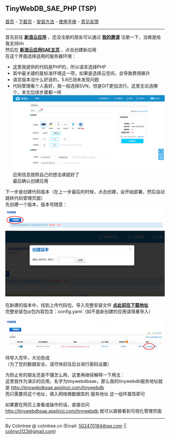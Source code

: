 <br>

## TinyWebDB_SAE_PHP (TSP)
[首页](/) - [下载页](下载页) - [安装方法](安装方法) - [使用手册](使用手册) - [意见反馈](意见反馈)
  
***
 
首先前往 **[新浪云应用](http://sae.sina.com.cn)** ，还没注册的朋友可以通过 **[我的邀请](http://t.cn/R4Yn6cv)** 注册一下，当做是给我支持hh  
然后在 **[新浪云应用SAE主页](http://sae.sina.com.cn)** ，点击创建新应用  
在这个界面选择适用的服务器环境：
* 这里我提供的代码是PHP的，所以语言选择PHP
* 其中最关键的是标准环境这一项，如果是选择云空间，会导致费用飙升
* 语言版本没什么好说的，5.6已测未发现问题
* 代码管理看个人喜好，我一般选择SVN，但是GIT更加流行。这里无论选哪个，本文后续步骤都一样
![](image/%E5%AE%89%E8%A3%85%E6%96%B9%E6%B3%95/step1.png)  
应用信息按照自己的想法填就好了  
最后确认创建应用  

下一步是创建代码版本（在上一步最后的时候，点击创建，会开始部署，然后自动跳转代码管理页面）  
先创建一个版本，版本号随意：  
![](image/%E5%AE%89%E8%A3%85%E6%96%B9%E6%B3%95/step2.png)  
![](image/%E5%AE%89%E8%A3%85%E6%96%B9%E6%B3%95/step3.png)  

在新建的版本中，找到上传代码包，导入完整安装文件 **[点此前往下载地址](https://github.com/ColinTree/TinyWebDB_SAE_PHP/wiki/%E4%B8%8B%E8%BD%BD%E9%A1%B5)**  
完整安装包ip包内容包含：config.yaml（如不是新创建的应用请慎重导入）

![](image/%E5%AE%89%E8%A3%85%E6%96%B9%E6%B3%95/step4.png)
待导入完毕，大功告成  
（为了您的数据安全，请尽快前往后台进行密码设置）

为防止有的朋友还是不懂怎么用，这里再继续解释一下用法：  
这里我作为演示的应用，名字为tinywebdbsae，那么我的tinywebdb服务地址就是 http://tinywebdbsae.applinzi.com/tinywebdb  
而只需要将这个地址，填入网络微数据库的 服务地址 这一组件属性即可  

如果要在网页上查看或操作的话，直接访问 http://tinywebdbsae.applinzi.com/tinywebdb 就可以直接看到可视化管理页面
  
***
  
By Colintree @ colintree.cn (Email: 502470184@qq.com \|\| colinycl123@gmail.com)

<br>
